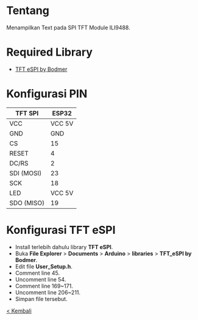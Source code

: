 # Tentang
Menampilkan Text pada SPI TFT Module ILI9488.

# Required Library
- [TFT eSPI by Bodmer](https://github.com/Bodmer/TFT_eSPI)

# Konfigurasi PIN 
| TFT SPI    | ESP32  |
|------------|--------|
| VCC        | VCC 5V |
| GND        | GND    |
| CS         | 15     |
| RESET      | 4      |
| DC/RS      | 2      |
| SDI (MOSI) | 23     |
| SCK        | 18     |
| LED        | VCC 5V |
| SDO (MISO) | 19     |

# Konfigurasi TFT eSPI
- Install terlebih dahulu library **TFT eSPI**.
- Buka **File Explorer** > **Documents** > **Arduino** > **libraries** > **TFT_eSPI by Bodmer**.
- Edit file **User_Setup.h**.
- Comment line 45.
- Uncomment line 54.
- Comment line 169~171.
- Uncomment line 206~211.
- Simpan file tersebut.

[< Kembali](https://github.com/Irvan789/Sistem-Embeded)
